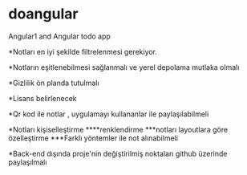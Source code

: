 # doangular
Angular1  and  Angular todo app

*Notları en iyi şekilde filtrelenmesi gerekiyor.

*Notların eşitlenebilmesi sağlanmalı ve yerel depolama mutlaka olmalı

*Gizlilik ön planda tutulmalı

*Lisans belirlenecek

*Qr kod ile notlar , uygulamayı kullananlar ile paylaşılabilmeli

*Notları kişiselleştirme
****renklendirme
***notları layoutlara göre özelleştirme
***Farklı yöntemler ile not alınabilmeli

*Back-end dışında proje'nin değiştirilmiş noktaları github üzerinde paylaşılmalı
